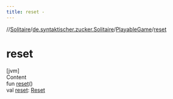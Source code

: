 ```yaml
---
title: reset -
---
```

//[Solitaire](../../index.md)/[de.syntaktischer.zucker.Solitaire](../index.md)/[PlayableGame](index.md)/[reset](reset.md)



# reset  
[jvm]  
Content  
fun [reset](reset.md)()  
val [reset](reset.md): [Reset](../-reset/index.md)  



